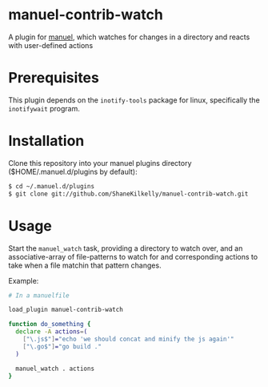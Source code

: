 # manuel-contrib-watch

A plugin for [manuel](https://github.com/ShaneKilkelly/manuel), which
watches for changes in a directory and reacts with user-defined actions


# Prerequisites

This plugin depends on the `inotify-tools` package for linux, specifically
the `inotifywait` program.


# Installation

Clone this repository into your manuel plugins
directory ($HOME/.manuel.d/plugins by default):
```bash
$ cd ~/.manuel.d/plugins
$ git clone git://github.com/ShaneKilkelly/manuel-contrib-watch.git
```


# Usage

Start the `manuel_watch` task, providing a directory to watch over, and an
associative-array of file-patterns to watch for and corresponding actions
to take when a file matchin that pattern changes.

Example:
```bash
# In a manuelfile

load_plugin manuel-contrib-watch

function do_something {
  declare -A actions=(
    ["\.js$"]="echo 'we should concat and minify the js again'"
    ["\.go$"]="go build ."
  )

  manuel_watch . actions
}
```
